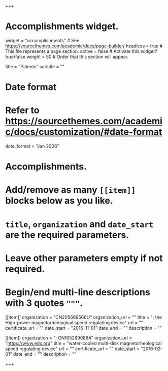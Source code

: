+++
# Accomplishments widget.
widget = "accomplishments"  # See https://sourcethemes.com/academic/docs/page-builder/
headless = true  # This file represents a page section.
active = false  # Activate this widget? true/false
weight = 50  # Order that this section will appear.

title = "Patents"
subtitle = ""

# Date format
#   Refer to https://sourcethemes.com/academic/docs/customization/#date-format
date_format = "Jan 2006"

# Accomplishments.
#   Add/remove as many `[[item]]` blocks below as you like.
#   `title`, `organization` and `date_start` are the required parameters.
#   Leave other parameters empty if not required.
#   Begin/end multi-line descriptions with 3 quotes `"""`.

[[item]]
  organization = "CN205669566U"
  organization_url = ""
  title = "; the High-power magnetorheological speed regulating device"
  url = ""
  certificate_url = ""
  date_start = "2016-11-01"
  date_end = ""
  description = ""

[[item]]
  organization = "; CN105299086A"
  organization_url = "https://www.edx.org"
  title = "water-cooled multi-disk magnetorheological speed regulating device"
  url = ""
  certificate_url = ""
  date_start = "2016-02-01"
  date_end = ""
  description = ""
  


+++
